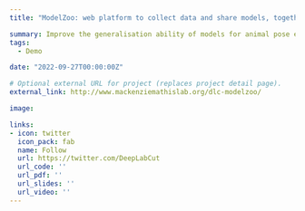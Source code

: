 ```yaml
---
title: "ModelZoo: web platform to collect data and share models, together with a new paradigm for pre-training and fine-tuning animal pose models."

summary: Improve the generalisation ability of models for animal pose estimation.
tags:
  - Demo 

date: "2022-09-27T00:00:00Z"

# Optional external URL for project (replaces project detail page).
external_link: http://www.mackenziemathislab.org/dlc-modelzoo/

image:

links:
- icon: twitter
  icon_pack: fab
  name: Follow
  url: https://twitter.com/DeepLabCut
  url_code: ''
  url_pdf: ''
  url_slides: ''
  url_video: ''
---
```

